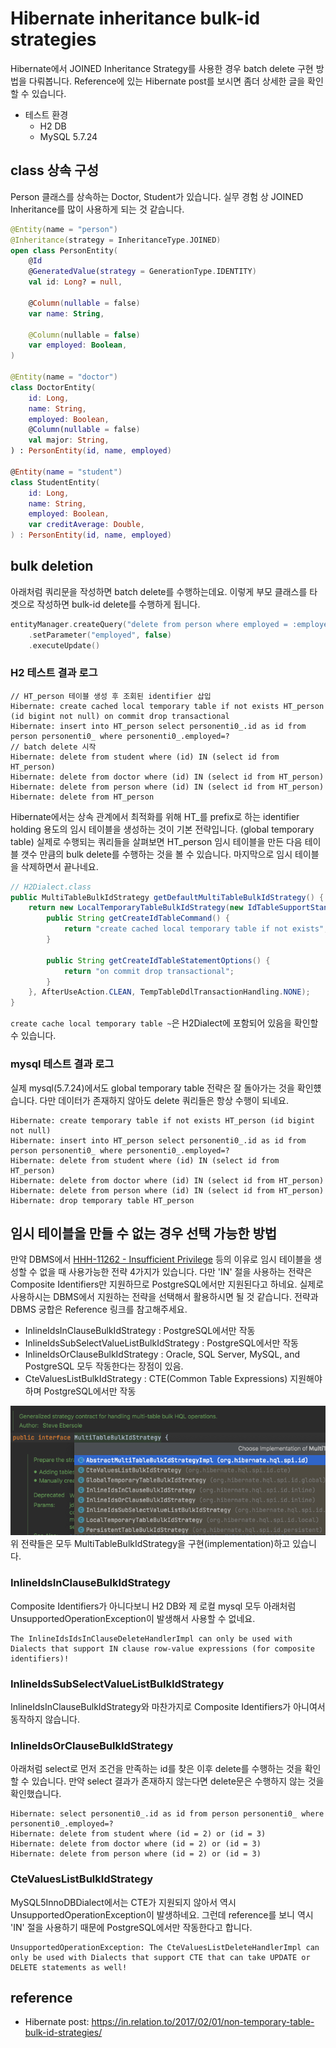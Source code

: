 # Hibernate inheritance bulk-id strategies
Hibernate에서 JOINED Inheritance Strategy를 사용한 경우 batch delete 구현 방법을 다뤄봅니다. Reference에 있는 Hibernate post를 보시면 좀더 상세한 글을 확인할 수 있습니다.

* 테스트 환경
  * H2 DB
  * MySQL 5.7.24

## class 상속 구성
Person 클래스를 상속하는 Doctor, Student가 있습니다. 실무 경험 상 JOINED Inheritance를 많이 사용하게 되는 것 같습니다.

```kotlin
@Entity(name = "person")
@Inheritance(strategy = InheritanceType.JOINED)
open class PersonEntity(
    @Id
    @GeneratedValue(strategy = GenerationType.IDENTITY)
    val id: Long? = null,

    @Column(nullable = false)
    var name: String,

    @Column(nullable = false)
    var employed: Boolean,
)

@Entity(name = "doctor")
class DoctorEntity(
    id: Long,
    name: String,
    employed: Boolean,
    @Column(nullable = false)
    val major: String,
) : PersonEntity(id, name, employed)

@Entity(name = "student")
class StudentEntity(
    id: Long,
    name: String,
    employed: Boolean,
    var creditAverage: Double,
) : PersonEntity(id, name, employed)
```

## bulk deletion
아래처럼 쿼리문을 작성하면 batch delete를 수행하는데요. 이렇게 부모 클래스를 타겟으로 작성하면 bulk-id delete를 수행하게 됩니다. 
```kotlin
entityManager.createQuery("delete from person where employed = :employed")
    .setParameter("employed", false)
    .executeUpdate()
```

### H2 테스트 결과 로그
```
// HT_person 테이블 생성 후 조회된 identifier 삽입
Hibernate: create cached local temporary table if not exists HT_person (id bigint not null) on commit drop transactional
Hibernate: insert into HT_person select personenti0_.id as id from person personenti0_ where personenti0_.employed=?
// batch delete 시작
Hibernate: delete from student where (id) IN (select id from HT_person)
Hibernate: delete from doctor where (id) IN (select id from HT_person)
Hibernate: delete from person where (id) IN (select id from HT_person)
Hibernate: delete from HT_person
```
Hibernate에서는 상속 관계에서 최적화를 위해 HT_를 prefix로 하는 identifier holding 용도의 임시 테이블을 생성하는 것이 기본 전략입니다. (global temporary table)
실제로 수행되는 쿼리들을 살펴보면 HT_person 임시 테이블을 만든 다음 테이블 갯수 만큼의 bulk delete를 수행하는 것을 볼 수 있습니다.
마지막으로 임시 테이블을 삭제하면서 끝나네요.

```java
// H2Dialect.class
public MultiTableBulkIdStrategy getDefaultMultiTableBulkIdStrategy() {
    return new LocalTemporaryTableBulkIdStrategy(new IdTableSupportStandardImpl() {
        public String getCreateIdTableCommand() {
            return "create cached local temporary table if not exists";
        }

        public String getCreateIdTableStatementOptions() {
            return "on commit drop transactional";
        }
    }, AfterUseAction.CLEAN, TempTableDdlTransactionHandling.NONE);
}
```
`create cache local temporary table ~`은 H2Dialect에 포함되어 있음을 확인할 수 있습니다.

### mysql 테스트 결과 로그
실제 mysql(5.7.24)에서도 global temporary table 전략은 잘 돌아가는 것을 확인헀습니다.
다만 데이터가 존재하지 않아도 delete 쿼리들은 항상 수행이 되네요.

```
Hibernate: create temporary table if not exists HT_person (id bigint not null) 
Hibernate: insert into HT_person select personenti0_.id as id from person personenti0_ where personenti0_.employed=?
Hibernate: delete from student where (id) IN (select id from HT_person)
Hibernate: delete from doctor where (id) IN (select id from HT_person)
Hibernate: delete from person where (id) IN (select id from HT_person)
Hibernate: drop temporary table HT_person
```

## 임시 테이블을 만들 수 없는 경우 선택 가능한 방법 
만약 DBMS에서 [HHH-11262 - Insufficient Privilege](https://hibernate.atlassian.net/browse/HHH-11262) 등의 이유로 임시 테이블을 생성할 수 없을 때 사용가능한 전략 4가지가 있습니다.
다만 'IN' 절을 사용하는 전략은 Composite Identifiers만 지원하므로 PostgreSQL에서만 지원된다고 하네요.
실제로 사용하시는 DBMS에서 지원하는 전략을 선택해서 활용하시면 될 것 같습니다. 전략과 DBMS 궁합은 Reference 링크를 참고해주세요.

* InlineIdsInClauseBulkIdStrategy : PostgreSQL에서만 작동
* InlineIdsSubSelectValueListBulkIdStrategy : PostgreSQL에서만 작동
* InlineIdsOrClauseBulkIdStrategy : Oracle, SQL Server, MySQL, and PostgreSQL 모두 작동한다는 장점이 있음.
* CteValuesListBulkIdStrategy : CTE(Common Table Expressions) 지원해야하며 PostgreSQL에서만 작동

![](MultiTableBulkIdStrategy_implementations.png)<br>
위 전략들은 모두 MultiTableBulkIdStrategy을 구현(implementation)하고 있습니다.


### InlineIdsInClauseBulkIdStrategy
Composite Identifiers가 아니다보니 H2 DB와 제 로컬 mysql 모두 아래처럼 UnsupportedOperationException이 발생해서 사용할 수 없네요.
```
The InlineIdsIdsInClauseDeleteHandlerImpl can only be used with Dialects that support IN clause row-value expressions (for composite identifiers)!
```

### InlineIdsSubSelectValueListBulkIdStrategy
InlineIdsInClauseBulkIdStrategy와 마찬가지로 Composite Identifiers가 아니여서 동작하지 않습니다.

### InlineIdsOrClauseBulkIdStrategy
아래처럼 select로 먼저 조건을 만족하는 id를 찾은 이후 delete를 수행하는 것을 확인할 수 있습니다.
만약 select 결과가 존재하지 않는다면 delete문은 수행하지 않는 것을 확인했습니다.

```
Hibernate: select personenti0_.id as id from person personenti0_ where personenti0_.employed=?
Hibernate: delete from student where (id = 2) or (id = 3)
Hibernate: delete from doctor where (id = 2) or (id = 3)
Hibernate: delete from person where (id = 2) or (id = 3)
```

### CteValuesListBulkIdStrategy
MySQL5InnoDBDialect에서는 CTE가 지원되지 않아서 역시 UnsupportedOperationException이 발생하네요.
그런데 reference를 보니 역시 'IN' 절을 사용하기 때문에 PostgreSQL에서만 작동한다고 합니다. 
```
UnsupportedOperationException: The CteValuesListDeleteHandlerImpl can only be used with Dialects that support CTE that can take UPDATE or DELETE statements as well!
```

## reference
* Hibernate post: https://in.relation.to/2017/02/01/non-temporary-table-bulk-id-strategies/

